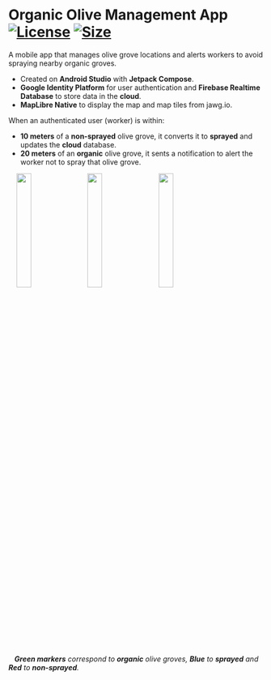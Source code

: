 # Organic Olive Management App [![License](https://img.shields.io/github/license/KyriakosAd/OliveApp.svg)](https://github.com/KyriakosAd/OliveApp/blob/main/LICENSE) [![Size](https://img.shields.io/github/repo-size/KyriakosAd/OliveApp.svg)](https://github.com/KyriakosAd/OliveApp)

A mobile app that manages olive grove locations and alerts workers to avoid spraying nearby organic groves.
* Created on **Android Studio** with **Jetpack Compose**.
* **Google Identity Platform** for user authentication and **Firebase Realtime Database** to store data in the **cloud**.
* **MapLibre Native** to display the map and map tiles from jawg.io.

When an authenticated user (worker) is within:
* **10 meters** of a **non-sprayed** olive grove, it converts it to **sprayed** and updates the **cloud** database.
* **20 meters** of an **organic** olive grove, it sents a notification to alert the worker not to spray that olive grove.

<p align="left">
  &nbsp;&nbsp;&nbsp;
  <img align="middle" src="https://github.com/KyriakosAd/OliveApp/assets/115529039/812312d9-4a42-4caa-82d2-97e951db2e6a" width="24%" />
  &nbsp;&nbsp;&nbsp;
  <img align="middle" src="https://github.com/KyriakosAd/OliveApp/assets/115529039/4a1070d4-91e9-4701-951f-ccd99b05784f" width="24%" /> 
  &nbsp;&nbsp;&nbsp;
  <img align="middle" src="https://github.com/KyriakosAd/OliveApp/assets/115529039/5f0c739e-3ede-47d0-9bd7-1d5535d0d71c" width="24%" /> 
</p>

&nbsp;&nbsp;&nbsp;***Green markers** correspond to **organic** olive groves, **Blue** to **sprayed** and **Red** to **non-sprayed**.*
